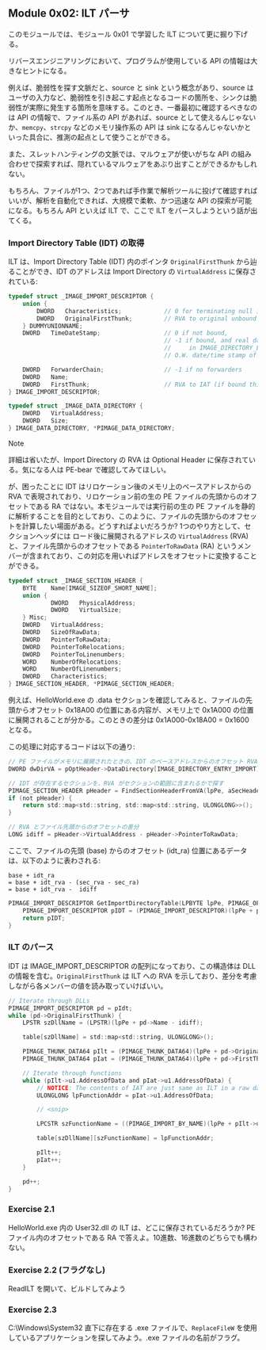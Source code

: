 ## Module 0x02: ILT パーサ
このモジュールでは、モジュール 0x01 で学習した ILT について更に掘り下げる。

リバースエンジニアリングにおいて、プログラムが使用している API の情報は大きなヒントになる。

例えば、脆弱性を探す文脈だと、source と sink という概念があり、source はユーザの入力など、脆弱性を引き起こす起点となるコードの箇所を、シンクは脆弱性が実際に発生する箇所を意味する。このとき、一番最初に確認するべきなのは API の情報で、ファイル系の API があれば、source として使えるんじゃないか、`memcpy`、`strcpy` などのメモリ操作系の API は sink になるんじゃないかといった具合に、推測の起点として使うことができる。

また、スレットハンティングの文脈では、マルウェアが使いがちな API の組み合わせで探索すれば、隠れているマルウェアをあぶり出すことができるかもしれない。

もちろん、ファイルが1つ、2つであれば手作業で解析ツールに投げて確認すればいいが、解析を自動化できれば、大規模で柔軟、かつ迅速な API の探索が可能になる。もちろん API といえば ILT で、ここで ILT をパースしようという話が出てくる。

### Import Directory Table (IDT) の取得
ILT は、Import Directory Table (IDT) 内のポインタ `OriginalFirstThunk` から辿ることができ、IDT のアドレスは Import Directory の `VirtualAddress` に保存されている:

```c
typedef struct _IMAGE_IMPORT_DESCRIPTOR {
    union {
        DWORD   Characteristics;            // 0 for terminating null import descriptor
        DWORD   OriginalFirstThunk;         // RVA to original unbound IAT (PIMAGE_THUNK_DATA)
    } DUMMYUNIONNAME;
    DWORD   TimeDateStamp;                  // 0 if not bound,
                                            // -1 if bound, and real date\time stamp
                                            //     in IMAGE_DIRECTORY_ENTRY_BOUND_IMPORT (new BIND)
                                            // O.W. date/time stamp of DLL bound to (Old BIND)

    DWORD   ForwarderChain;                 // -1 if no forwarders
    DWORD   Name;
    DWORD   FirstThunk;                     // RVA to IAT (if bound this IAT has actual addresses)
} IMAGE_IMPORT_DESCRIPTOR;
```

```c
typedef struct _IMAGE_DATA_DIRECTORY {
    DWORD   VirtualAddress;
    DWORD   Size;
} IMAGE_DATA_DIRECTORY, *PIMAGE_DATA_DIRECTORY;
```

> [!NOTE]
> 詳細は省いたが、Import Directory の RVA は Optional Header に保存されている。気になる人は PE-bear で確認してみてほしい。

が、困ったことに IDT はリロケーション後のメモリ上のベースアドレスからの RVA で表現されており、リロケーション前の生の PE ファイルの先頭からのオフセットである RA ではない。本モジュールでは実行前の生の PE ファイルを静的に解析することを目的としており、このように、ファイルの先頭からのオフセットを計算したい場面がある。どうすればよいだろうか? 1つのやり方として、セクションヘッダには ロード後に展開されるアドレスの `VirtualAddress` (RVA) と、ファイル先頭からのオフセットである `PointerToRawData` (RA) というメンバーが含まれており、この対応を用いればアドレスをオフセットに変換することができる。

```c
typedef struct _IMAGE_SECTION_HEADER {
    BYTE    Name[IMAGE_SIZEOF_SHORT_NAME];
    union {
            DWORD   PhysicalAddress;
            DWORD   VirtualSize;
    } Misc;
    DWORD   VirtualAddress;
    DWORD   SizeOfRawData;
    DWORD   PointerToRawData;
    DWORD   PointerToRelocations;
    DWORD   PointerToLinenumbers;
    WORD    NumberOfRelocations;
    WORD    NumberOfLinenumbers;
    DWORD   Characteristics;
} IMAGE_SECTION_HEADER, *PIMAGE_SECTION_HEADER;
```

例えば、HelloWorld.exe の .data セクションを確認してみると、ファイルの先頭からオフセット 0x18A00 の位置にある内容が、メモリ上で 0x1A000 の位置に展開されることが分かる。このときの差分は 0x1A000-0x18A00 = 0x1600 となる。

この処理に対応するコードは以下の通り:

```c
// PE ファイルがメモリに展開されたときの、IDT のベースアドレスからのオフセット RVA
DWORD dwDirVA = pOptHeader->DataDirectory[IMAGE_DIRECTORY_ENTRY_IMPORT].VirtualAddress;

// IDT が存在するセクションを、RVA がセクションの範囲に含まれるかで探す
PIMAGE_SECTION_HEADER pHeader = FindSectionHeaderFromVA(lpPe, aSecHeaders, dwDirVA);
if (not pHeader) {
    return std::map<std::string, std::map<std::string, ULONGLONG>>();
}

// RVA とファイル先頭からのオフセットの差分
LONG idiff = pHeader->VirtualAddress - pHeader->PointerToRawData;
```

ここで、ファイルの先頭 (base) からのオフセット (idt_ra) 位置にあるデータは、以下のように表わされる:

```
base + idt_ra
= base + idt_rva - (sec_rva - sec_ra)
= base + idt_rva -  idiff
```

```c
PIMAGE_IMPORT_DESCRIPTOR GetImportDirectoryTable(LPBYTE lpPe, PIMAGE_OPTIONAL_HEADER64 pOptHeader, LONG idiff = 0) {
    PIMAGE_IMPORT_DESCRIPTOR pIDT = (PIMAGE_IMPORT_DESCRIPTOR)(lpPe + pOptHeader->DataDirectory[IMAGE_DIRECTORY_ENTRY_IMPORT].VirtualAddress - idiff);
    return pIDT;
}
```

### ILT のパース
IDT は IMAGE_IMPORT_DESCRIPTOR の配列になっており、この構造体は DLL の情報を含む。`OriginalFirstThunk` は ILT への RVA を示しており、差分を考慮しながら各メンバーの値を読み取っていけばいい。

```c
// Iterate through DLLs
PIMAGE_IMPORT_DESCRIPTOR pd = pIdt;
while (pd->OriginalFirstThunk) {
    LPSTR szDllName = (LPSTR)(lpPe + pd->Name - idiff);

    table[szDllName] = std::map<std::string, ULONGLONG>();

    PIMAGE_THUNK_DATA64 pIlt = (PIMAGE_THUNK_DATA64)(lpPe + pd->OriginalFirstThunk - idiff);
    PIMAGE_THUNK_DATA64 pIat = (PIMAGE_THUNK_DATA64)(lpPe + pd->FirstThunk - idiff);

    // Iterate through functions
    while (pIlt->u1.AddressOfData and pIat->u1.AddressOfData) {
        // NOTICE: The contents of IAT are just same as ILT in a raw data
        ULONGLONG lpFunctionAddr = pIat->u1.AddressOfData;

        // <snip>

        LPCSTR szFunctionName = ((PIMAGE_IMPORT_BY_NAME)(lpPe + pIlt->u1.AddressOfData - idiff))->Name;

        table[szDllName][szFunctionName] = lpFunctionAddr;

        pIlt++;
        pIat++;
    }

    pd++;
}
```

### Exercise 2.1
HelloWorld.exe 内の User32.dll の ILT は、どこに保存されているだろうか? PE ファイル内のオフセットである RA で答えよ。10進数、16進数のどちらでも構わない。

### Exercise 2.2 (フラグなし)
ReadILT を開いて、ビルドしてみよう

### Exercise 2.3
C:\Windows\System32 直下に存在する .exe ファイルで、`ReplaceFileW` を使用しているアプリケーションを探してみよう。.exe ファイルの名前がフラグ。
